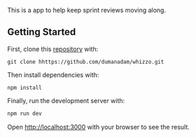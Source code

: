 This is a app to help keep sprint reviews moving along.

## Getting Started

First, clone this [repository](https://github.com/dumanadam/whizzo.git) with:

```
git clone hhttps://github.com/dumanadam/whizzo.git 
```

Then install dependencies with:

```
npm install
```

Finally, run the development server with:

```bash
npm run dev
```

Open [http://localhost:3000](http://localhost:3000) with your browser to see the result.
